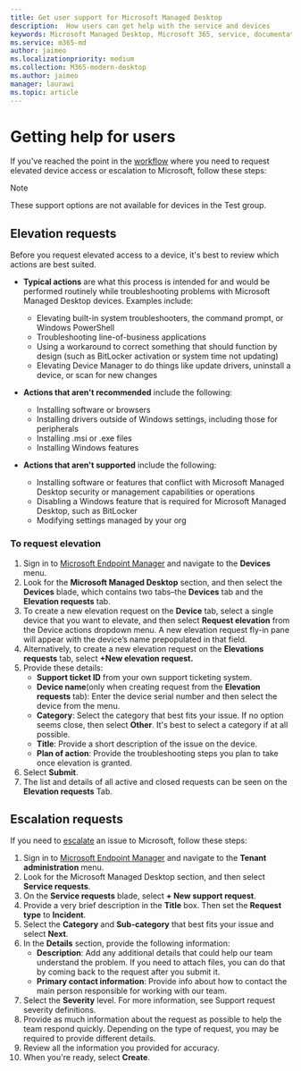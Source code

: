 ```yaml
---
title: Get user support for Microsoft Managed Desktop
description:  How users can get help with the service and devices
keywords: Microsoft Managed Desktop, Microsoft 365, service, documentation
ms.service: m365-md
author: jaimeo
ms.localizationpriority: medium
ms.collection: M365-modern-desktop
ms.author: jaimeo
manager: laurawi
ms.topic: article
---
```


# Getting help for users

If you've reached the point in the [workflow](../service-description/user-support.md) where you need to request elevated device access or escalation to Microsoft, follow these steps:
 
>[!NOTE]
>These support options are not available for devices in the Test group.

## Elevation requests

Before you request elevated access to a device, it's best to review which actions are best suited.

- **Typical actions** are what this process is intended for and would be performed routinely while troubleshooting problems with Microsoft Managed Desktop devices. Examples include:
    - Elevating built-in system troubleshooters, the command prompt, or Windows PowerShell
    - Troubleshooting line-of-business applications
    - Using a workaround to correct something that should function by design (such as BitLocker activation or system time not updating)
    - Elevating Device Manager to do things like update drivers, uninstall a device, or scan for new changes

- **Actions that aren't recommended** include the following:
    - Installing software or browsers
    - Installing drivers outside of Windows settings, including those for peripherals
    - Installing .msi or .exe files
    - Installing Windows features

- **Actions that aren't supported** include the following:
    - Installing software or features that conflict with Microsoft Managed Desktop security or management capabilities or operations
    - Disabling a Windows feature that is required for Microsoft Managed Desktop, such as BitLocker
    - Modifying settings managed by your org

### To request elevation

1. Sign in to [Microsoft Endpoint Manager](https://endpoint.microsoft.com/) and navigate to the **Devices** menu.
2. Look for the **Microsoft Managed Desktop** section, and then select the **Devices** blade, which contains two tabs–the **Devices** tab and the **Elevation requests** tab. 
3. To create a new elevation request on the **Device** tab, select a single device that you want to elevate, and then select **Request elevation** from the Device actions dropdown menu. A new elevation request fly-in pane will appear with the device’s name prepopulated in that field.
4. Alternatively, to create a new elevation request on the **Elevations requests** tab, select **+New elevation request.**
5. Provide these details:
    - **Support ticket ID** from your own support ticketing system.
    - **Device name**(only when creating request from the **Elevation requests** tab): Enter the device serial number and then select the device from the menu.
    - **Category**: Select the category that best fits your issue. If no option seems close, then select **Other**. It's best to select a category if at all possible.
    - **Title**: Provide a short description of the issue on the device.
    - **Plan of action**: Provide the troubleshooting steps you plan to take once elevation is granted. 
6. Select **Submit**.
7. The list and details of all active and closed requests can be seen on the **Elevation requests** Tab.



## Escalation requests


If you need to [escalate](../service-description/user-support.md#escalation-portal) an issue to Microsoft, follow these steps:

1. Sign in to [Microsoft Endpoint Manager](https://endpoint.microsoft.com/) and navigate to the **Tenant administration** menu.
2. Look for the Microsoft Managed Desktop section, and then select **Service requests**.
3. On the **Service requests** blade, select **+ New support request**.
4. Provide a very brief description in the **Title** box. Then set the **Request type** to **Incident**. 
5. Select the **Category** and **Sub-category** that best fits your issue and select **Next**.
6. In the **Details** section, provide the following information:
    - **Description**: Add any additional details that could help our team understand the problem. If you need to attach files, you can do that by coming back to the request after you submit it.
    - **Primary contact information**: Provide info about how to contact the main person responsible for working with our team.
7. Select the **Severity** level. For more information, see Support request severity definitions.
8. Provide as much information about the request as possible to help the team respond quickly. Depending on the type of request, you may be required to provide different details.
9. Review all the information you provided for accuracy.
10. When you're ready, select **Create**.
